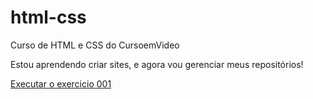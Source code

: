 # html-css
 Curso de HTML e CSS do CursoemVideo

Estou aprendendo criar sites, e agora vou gerenciar meus repositórios!

<a href="https://marcoslirio.github.io/html-css/exercicios/ex001/index.html">Executar o exercicio 001</a>